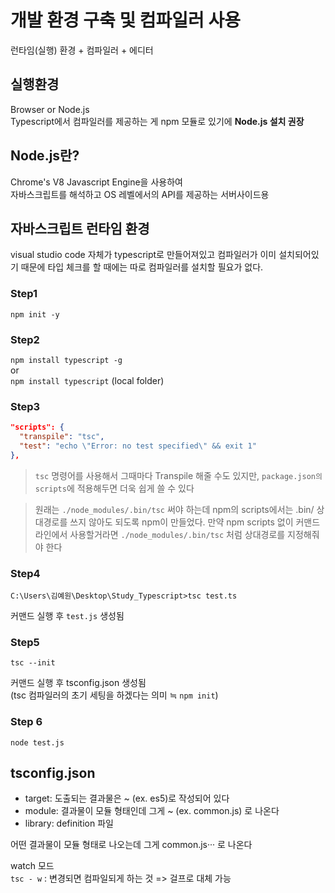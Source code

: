 개발 환경 구축 및 컴파일러 사용
=====

런타임(실행) 환경 + 컴파일러 + 에디터

실행환경
-----
Browser or Node.js  
Typescript에서 컴파일러를 제공하는 게 npm 모듈로 있기에 **Node.js 설치 권장**

Node.js란?  
-----
Chrome's V8 Javascript Engine을 사용하여  
자바스크립트를 해석하고 OS 레벨에서의 API를 제공하는 서버사이드용

자바스크립트 런타임 환경
-----
visual studio code 자체가 typescript로 만들어져있고 컴파일러가 이미 설치되어있기 때문에 타입 체크를 할 때에는 따로 컴파일러를 설치할 필요가 없다.
  
### Step1
`npm init -y`

### Step2
`npm install typescript -g`  
or  
`npm install typescript` (local folder)

### Step3
```json
"scripts": {
  "transpile": "tsc",
  "test": "echo \"Error: no test specified\" && exit 1"
}, 
```

> `tsc` 명령어를 사용해서 그때마다 Transpile 해줄 수도 있지만, `package.json의 scripts`에 적용해두면 더욱 쉽게 쓸 수 있다

> 원래는 `./node_modules/.bin/tsc` 써야 하는데 npm의 scripts에서는 .bin/ 상대경로를 쓰지 않아도 되도록 npm이 만들었다. 만약 npm scripts 없이 커맨드 라인에서 사용할거라면 `./node_modules/.bin/tsc` 처럼 상대경로를 지정해줘야 한다

### Step4
`C:\Users\김예원\Desktop\Study_Typescript>tsc test.ts`

커맨드 실행 후 `test.js` 생성됨

### Step5
`tsc --init`

커맨드 실행 후 tsconfig.json 생성됨  
(tsc 컴파일러의 초기 세팅을 하겠다는 의미 ≒ `npm init`)

### Step 6
`node test.js`

tsconfig.json
-----
- target: 도출되는 결과물은 ~ (ex. es5)로 작성되어 있다
- module: 결과물이 모듈 형태인데 그게 ~ (ex. common.js) 로 나온다
- library: definition 파일

어떤 결과물이 모듈 형태로 나오는데 그게 common.js··· 로 나온다

watch 모드  
`tsc - w` : 변경되면 컴파일되게 하는 것 => 걸프로 대체 가능